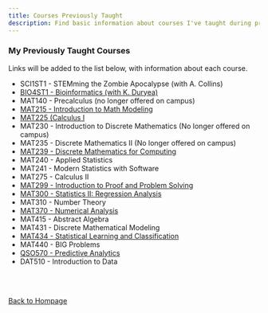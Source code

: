 ```yaml
---
title: Courses Previously Taught
description: Find basic information about courses I've taught during previous semesters, including course syllabi and notes.
---
```


### My Previously Taught Courses

Links will be added to the list below, with information about each course.  
+ SCI1ST1 - STEMming the Zombie Apocalypse (with A. Collins)
+ [BIO4ST1 - Bioinformatics (with K. Duryea)](BioStatAndInformatics.md)
+ MAT140 - Precalculus (no longer offered on campus)
+ [MAT215 - Introduction to Math Modeling](IntroModeling.md)
+ [MAT225 (Calculus I](CalculusI.md)
+ MAT230 - Introduction to Discrete Mathematics (No longer offered on campus)
+ MAT235 - Discrete Mathematics II (No longer offered on campus)
+ [MAT239 - Discrete Mathematics for Computing](DiscreteForComputing.md)
+ MAT240 - Applied Statistics
+ MAT241 - Modern Statistics with Software
+ MAT275 - Calculus II
+ [MAT299 - Introduction to Proof and Problem Solving](ProofsCourse.md)
+ [MAT300 - Statistics II: Regression Analysis](RegressionCourse.md)
+ MAT310 - Number Theory
+ [MAT370 - Numerical Analysis](NumericalAnalysis.md)
+ MAT415 - Abstract Algebra
+ MAT431 - Discrete Mathematical Modeling
+ [MAT434 - Statistical Learning and Classification](ClassificationCourse.md)
+ MAT440 - BIG Problems
+ [QSO570 - Predictive Analytics](PredictiveAnalytics.md)
+ DAT510 - Introduction to Data

<br/><br/>

[Back to Hompage](https://agmath.github.io/)

